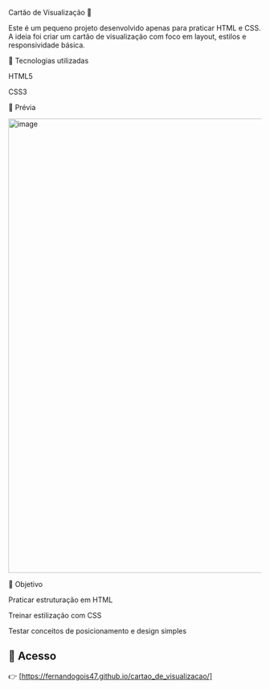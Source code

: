 Cartão de Visualização 🎴

Este é um pequeno projeto desenvolvido apenas para praticar HTML e CSS.
A ideia foi criar um cartão de visualização com foco em layout, estilos e responsividade básica.

🚀 Tecnologias utilizadas

HTML5

CSS3

📸 Prévia

<img width="1911" height="904" alt="image" src="https://github.com/user-attachments/assets/b611ae01-45dc-4afe-a5d5-97998c4f34fa" />



🎯 Objetivo

Praticar estruturação em HTML

Treinar estilização com CSS

Testar conceitos de posicionamento e design simples


## 🔗 Acesso  
👉 [https://fernandogois47.github.io/cartao_de_visualizacao/]



